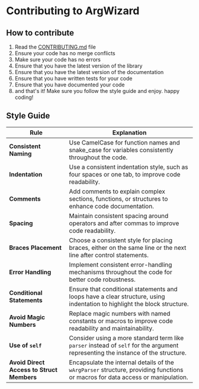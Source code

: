 # Contributing to ArgWizard

## How to contribute

1. Read the [CONTRIBUTING.md](CONTRIBUTING.md) file
2. Ensure your code has no merge conflicts
3. Make sure your code has no errors
4. Ensure that you have the latest version of the library
5. Ensure that you have the latest version of the documentation
6. Ensure that you have written tests for your code
7. Ensure that you have documented your code
8. and that's it! Make sure you follow the style guide and enjoy. happy coding!

## Style Guide

| Rule                               | Explanation                                                                                          |
| ---------------------------------- | ---------------------------------------------------------------------------------------------------- |
| **Consistent Naming**              | Use CamelCase for function names and snake_case for variables consistently throughout the code.     |
| **Indentation**                    | Use a consistent indentation style, such as four spaces or one tab, to improve code readability.    |
| **Comments**                       | Add comments to explain complex sections, functions, or structures to enhance code documentation. |
| **Spacing**                        | Maintain consistent spacing around operators and after commas to improve code readability.         |
| **Braces Placement**               | Choose a consistent style for placing braces, either on the same line or the next line after control statements. |
| **Error Handling**                 | Implement consistent error-handling mechanisms throughout the code for better code robustness.    |
| **Conditional Statements**         | Ensure that conditional statements and loops have a clear structure, using indentation to highlight the block structure. |
| **Avoid Magic Numbers**             | Replace magic numbers with named constants or macros to improve code readability and maintainability. |
| **Use of `self`**                  | Consider using a more standard term like `parser` instead of `self` for the argument representing the instance of the structure. |
| **Avoid Direct Access to Struct Members** | Encapsulate the internal details of the `wArgParser` structure, providing functions or macros for data access or manipulation. |


